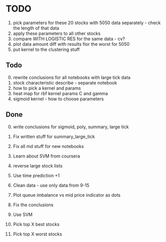 # TODO

1. pick parameters for these 20 stocks with 5050 data separately - check the length of that data
2. apply these parameters to all other stocks
3. compare WITH LOGISTIC RES for the same data - cv?
4. plot data amount diff with results fior the worst for 5050
5. put kernel to the clustering stuff 

## Todo
0. rewrite conclusions for all notebooks with large tick data
1. stock characteristic describe - separate notebook
2. how to pick a kernel and params
3. heat map for rbf kernel params C and gamma
4. sigmoid kernel - how to choose parameters

## Done
0. write conclusions for sigmoid, poly, summary, large tick
5. Fix written stuff for summary_large_tick
6. Fix all md stuff for new notebooks
3. Learn about SVM from coursera
0. reverse large stock lists
0. Use time prediction +1
1. Clean data - use only data from 9-15 
2. Plot queue imbalance vs mid price indicator as dots
3. Fix the conclusions
4. Use SVM

0. Pick top X best stocks
1. Pick top X worst stocks

